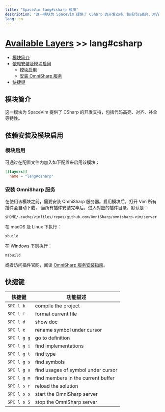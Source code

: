 ```yaml
---
title: "SpaceVim lang#csharp 模块"
description: "这一模块为 SpaceVim 提供了 CSharp 的开发支持，包括代码高亮、对齐、补全等特性。"
lang: cn
---
```


# [Available Layers](../../) >> lang#csharp

<!-- vim-markdown-toc GFM -->

- [模块简介](#模块简介)
- [依赖安装及模块启用](#依赖安装及模块启用)
  - [模块启用](#模块启用)
  - [安装 OmniSharp 服务](#安装-omnisharp-服务)
- [快捷键](#快捷键)

<!-- vim-markdown-toc -->

## 模块简介

这一模块为 SpaceVim 提供了 CSharp 的开发支持，包括代码高亮、对齐、补全等特性。

## 依赖安装及模块启用

### 模块启用

可通过在配置文件内加入如下配置来启用该模块：

```toml
[[layers]]
  name = "lang#csharp"
```

### 安装 OmniSharp 服务

在使用该模块之前，需要安装 OmniSharp 服务器。启用模块后，打开 Vim 所有插件会自动下载，
当所有插件安装完毕后，进入对应的插件目录，默认是：

`$HOME/.cache/vimfiles/repos/github.com/OmniSharp/omnisharp-vim/server`

在 macOS 及 Linux 下执行：

    xbuild

在 Windows 下则执行：

    msbuild

或者访问插件官网，阅读 [OmniSharp 服务安装指南](https://github.com/OmniSharp/omnisharp-vim#installation)。

## 快捷键

| 快捷键      | 功能描述                           |
| ----------- | ---------------------------------- |
| `SPC l b`   | compile the project                |
| `SPC l f`   | format current file                |
| `SPC l d`   | show doc                           |
| `SPC l e`   | rename symbol under cursor         |
| `SPC l g g` | go to definition                   |
| `SPC l g i` | find implementations               |
| `SPC l g t` | find type                          |
| `SPC l g s` | find symbols                       |
| `SPC l g u` | find usages of symbol under cursor |
| `SPC l g m` | find members in the current buffer |
| `SPC l s r` | reload the solution                |
| `SPC l s s` | start the OmniSharp server         |
| `SPC l s S` | stop the OmniSharp server          |
